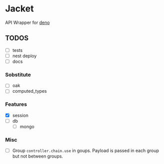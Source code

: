 # Jacket

API Wrapper for [deno](https://deno.land)

## TODOS

- [ ] tests
- [ ] nest deploy
- [ ] docs

### Sobstitute

- [ ] oak
- [ ] computed_types

### Features

- [x] session
- [ ] db
  - [ ] mongo

### Misc

- [ ] Group `controller.chain.use` in goups. Payload is passed in each group but not between groups.
